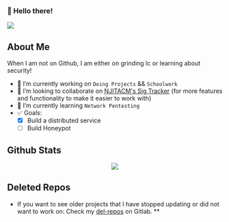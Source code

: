 ### 👋 Hello there!

<!-- My leetcode is pretty bad-->
![](https://img.shields.io/badge/Student-NJIT-red) 

## About Me

When I am not on Github, I am either on grinding lc or learning about security!

- 🔭 I’m currently working on `Doing Projects` && `Schoolwork`
- 👯 I’m looking to collaborate on [NJITACM's Sig Tracker](https://github.com/njitacm/sig-track) (for more features and functionality to make it easier to work with)
- 🌱 I’m currently learning `Network Pentesting`
- :white_check_mark: Goals:
    - [x] Build a distributed service
    - [ ] Build Honeypot

<!--
**AOrps/AOrps** is a ✨ _special_ ✨ repository because its `README.md` (this file) appears on your GitHub profile.

Here are some ideas to get you started:

- 🔭 I’m currently working on ...
- 🌱 I’m currently learning ...
- 👯 I’m looking to collaborate on ...
- 🤔 I’m looking for help with ...
- 💬 Ask me about ...
- 📫 How to reach me: ...
- 😄 Pronouns: ...
- ⚡ Fun fact: ...
-->

## Github Stats

<p align="center">
    <img src="https://github-readme-stats.vercel.app/api?username=AOrps&theme=nord&show_icons=true">
    <!-- DOCS: https://github.com/anuraghazra/github-readme-stats -->
</p>

<!--
### Top Languages
- To give you an idea about what I like coding in
<p align="center">
    <img src="https://github-readme-stats.vercel.app/api/top-langs/?username=AOrps">
    DOCS: https://github.com/anuraghazra/github-readme-stats
</p>
-->

## Deleted Repos
- If you want to see older projects that I have stopped updating or did not want to work on: Check my [del-repos](https://gitlab.com/del-repos) on Gitlab. **
<!-- These repos defn have security flaws, shit code and god knows what else -->
